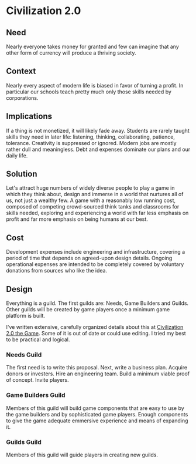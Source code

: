 # Civilization 2.0

## Need
Nearly everyone takes money for granted and few can imagine that any other form of currency will produce a thriving society. 

## Context
Nearly every aspect of modern life is biased in favor of turning a profit. In particular our schools teach pretty much only those skills needed by corporations.

## Implications
If a thing is not monetized, it will likely fade away. Students are rarely taught skills they need in later life: listening, thinking, collaborating, patience, tolerance. Creativity is suppressed or ignored. Modern jobs are mostly rather dull and meaningless. Debt and expenses dominate our plans and our daily life.

## Solution
Let's attract huge numbers of widely diverse people to play a game in which they think about, design and immerse in a world that nurtures all of us, not just a wealthy few. A game with a reasonably low running cost, composed of competing crowd-sourced think tanks and classrooms for skills needed, exploring and experiencing a world with far less emphasis on profit and far more emphasis on being humans at our best.

## Cost
Development expenses include engineering and infrastructure, covering a period of time that depends on agreed-upon design details. Ongoing operational expenses are intended to be completely covered by voluntary donations from sources who like the idea.

## Design
Everything is a guild. The first guilds are: Needs, Game Builders and Guilds. Other guilds will be created by game players once a minimum game platform is built.

I've written extensive, carefully organized details about this at [Civilization 2.0 the Game](http://www.game.civilization2.org). Some of it is out of date or could use editing. I tried my best to be practical and logical.

### Needs Guild
The first need is to write this proposal. Next, write a business plan. Acquire donors or investers. Hire an engineering team. Build a minimum viable proof of concept. Invite players.

### Game Builders Guild
Members of this guild will build game components that are easy to use by the game builders and by sophisticated game players. Enough components to give the game adequate emmersive experience and means of expanding it.

### Guilds Guild
Members of this guild will guide players in creating new guilds.